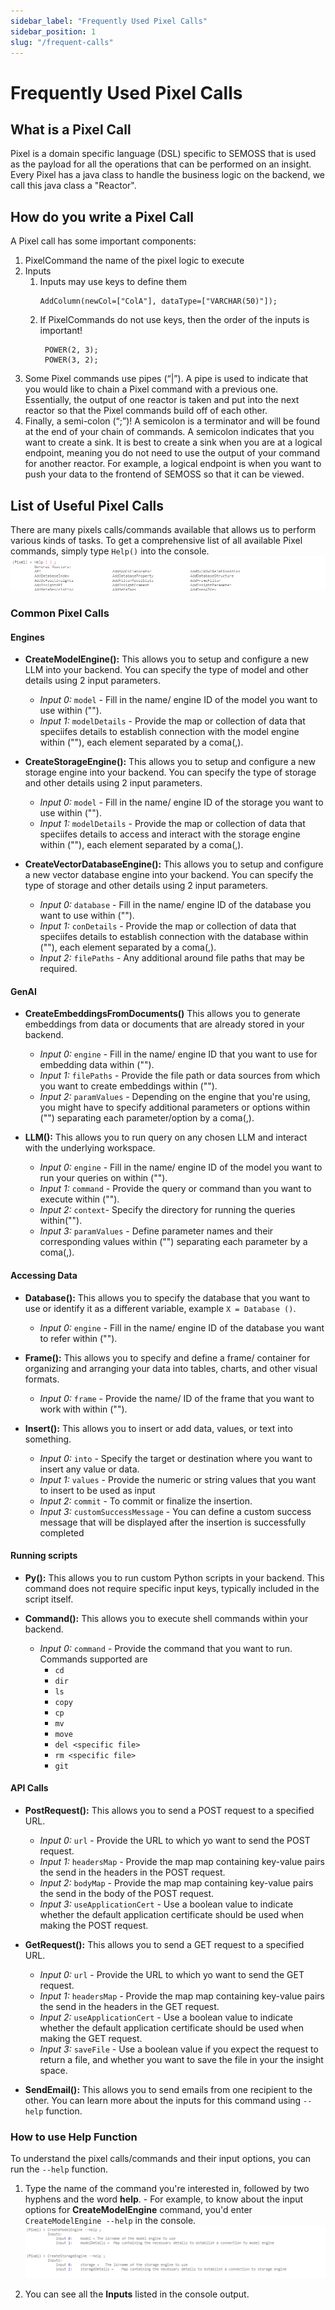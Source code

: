 ```yaml
---
sidebar_label: "Frequently Used Pixel Calls"
sidebar_position: 1
slug: "/frequent-calls"
---
```


# Frequently Used Pixel Calls

## What is a Pixel Call

Pixel is a domain specific language (DSL) specific to SEMOSS that is used as the payload for all the operations that can be performed on an insight. Every Pixel has a java class to handle the business logic on the backend, we call this java class a "Reactor".

## How do you write a Pixel Call

A Pixel call has some important components:

1. PixelCommand the name of the pixel logic to execute
2. Inputs
   1. Inputs may use keys to define them
      ```
      AddColumn(newCol=["ColA"], dataType=["VARCHAR(50)"]);
      ```
   2. If PixelCommands do not use keys, then the order of the inputs is important!
      ```
       POWER(2, 3);
       POWER(3, 2);
      ```
3. Some Pixel commands use pipes (“|”). A pipe is used to indicate that you would like to chain a Pixel command with a previous one. Essentially, the output of one reactor is taken and put into the next reactor so that the Pixel commands build off of each other.
4. Finally, a semi-colon (“;”)! A semicolon is a terminator and will be found at the end of your chain of commands. A semicolon indicates that you want to create a sink. It is best to create a sink when you are at a logical endpoint, meaning you do not need to use the output of your command for another reactor. For example, a logical endpoint is when you want to push your data to the frontend of SEMOSS so that it can be viewed.

## List of Useful Pixel Calls

There are many pixels calls/commands available that allows us to perform various kinds of tasks. To get a comprehensive list of all available Pixel commands, simply type `Help()` into the console.
![Help](../../../static/img/Pixel%20Calls/Help1.PNG)

### Common Pixel Calls

#### Engines

- **CreateModelEngine():** This allows you to setup and configure a new LLM into your backend. You can specify the type of model and other details using 2 input parameters.

  - _Input 0:_ `model` - Fill in the name/ engine ID of the model you want to use within ("").
  - _Input 1:_ `modelDetails` - Provide the map or collection of data that speciifes details to establish connection with the model engine within (""), each element separated by a coma(,).

- **CreateStorageEngine():** This allows you to setup and configure a new storage engine into your backend. You can specify the type of storage and other details using 2 input parameters.

  - _Input 0:_ `model` - Fill in the name/ engine ID of the storage you want to use within ("").
  - _Input 1:_ `modelDetails` - Provide the map or collection of data that speciifes details to access and interact with the storage engine within (""), each element separated by a coma(,).

- **CreateVectorDatabaseEngine():** This allows you to setup and configure a new vector database engine into your backend. You can specify the type of storage and other details using 2 input parameters.
  - _Input 0:_ `database` - Fill in the name/ engine ID of the database you want to use within ("").
  - _Input 1:_ `conDetails` - Provide the map or collection of data that speciifes details to establish connection with the database within (""), each element separated by a coma(,).
  - _Input 2:_ `filePaths` - Any additional around file paths that may be required.

#### GenAI

- **CreateEmbeddingsFromDocuments()** This allows you to generate embeddings from data or documents that are already stored in your backend.

  - _Input 0:_ `engine` - Fill in the name/ engine ID that you want to use for embedding data within ("").
  - _Input 1:_ `filePaths` - Provide the file path or data sources from which you want to create embeddings within ("").
  - _Input 2:_ `paramValues` - Depending on the engine that you're using, you might have to specify additional parameters or options within ("") separating each parameter/option by a coma(,).

- **LLM():** This allows you to run query on any chosen LLM and interact with the underlying workspace.
  - _Input 0:_ `engine` - Fill in the name/ engine ID of the model you want to run your queries on within ("").
  - _Input 1:_ `command` - Provide the query or command than you want to execute within ("").
  - _Input 2:_ `context`- Specify the directory for running the queries within("").
  - _Input 3:_ `paramValues` - Define parameter names and their corresponding values within ("") separating each parameter by a coma(,).

#### Accessing Data

- **Database():** This allows you to specify the database that you want to use or identify it as a different variable, example `X = Database ()`.

  - _Input 0:_ `engine` - Fill in the name/ engine ID of the database you want to refer within ("").

- **Frame():** This allows you to specify and define a frame/ container for organizing and arranging your data into tables, charts, and other visual formats.

  - _Input 0:_ `frame` - Provide the name/ ID of the frame that you want to work with within ("").

- **Insert():** This allows you to insert or add data, values, or text into something.
  - _Input 0:_ `into` - Specify the target or destination where you want to insert any value or data.
  - _Input 1:_ `values` - Provide the numeric or string values that you want to insert to be used as input
  - _Input 2:_ `commit` - To commit or finalize the insertion.
  - _Input 3:_ `customSuccessMessage` - You can define a custom success message that will be displayed after the insertion is successfully completed

#### Running scripts

- **Py():** This allows you to run custom Python scripts in your backend. This command does not require specific input keys, typically included in the script itself.

- **Command():** This allows you to execute shell commands within your backend.
  - _Input 0:_ `command` - Provide the command that you want to run. Commands supported are
    - `cd`
    - `dir`
    - `ls`
    - `copy`
    - `cp`
    - `mv`
    - `move`
    - `del <specific file>`
    - `rm <specific file>`
    - `git`

#### API Calls

- **PostRequest():** This allows you to send a POST request to a specified URL.

  - _Input 0:_ `url` - Provide the URL to which yo want to send the POST request.
  - _Input 1:_ `headersMap` - Provide the map map containing key-value pairs the send in the headers in the POST request.
  - _Input 2:_ `bodyMap` - Provide the map map containing key-value pairs the send in the body of the POST request.
  - _Input 3:_ `useApplicationCert` - Use a boolean value to indicate whether the default application certificate should be used when making the POST request.

- **GetRequest():** This allows you to send a GET request to a specified URL.

  - _Input 0:_ `url` - Provide the URL to which yo want to send the GET request.
  - _Input 1:_ `headersMap` - Provide the map map containing key-value pairs the send in the headers in the GET request.
  - _Input 2:_ `useApplicationCert` - Use a boolean value to indicate whether the default application certificate should be used when making the GET request.
  - _Input 3:_ `saveFile` - Use a boolean value if you expect the request to return a file, and whether you want to save the file in your the insight space.

- **SendEmail():** This allows you to send emails from one recipient to the other. You can learn more about the inputs for this command using `--help` function.

### How to use Help Function

To understand the pixel calls/commands and their input options, you can run the `--help` function.

1. Type the name of the command you're interested in, followed by two hyphens and the word **help**. - For example, to know about the input options for **CreateModelEngine** command, you'd enter `CreateModelEngine --help` in the console.
   ![Help1](../../../static/img/Pixel%20Calls/help2.png)

2. You can see all the **Inputs** listed in the console output.
